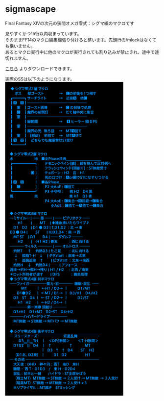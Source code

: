 # sigmascape
Final Fantasy XIVの次元の狭間オメガ零式：シグマ編のマクロです

見やすくかつ15行以内収まっています。  
そのままFF14のマクロ編集欄張り付けると整います。先頭行の/mlockはなくても構いません。  
あるとマクロ実行中に他のマクロが実行されても割り込みが禁止され、途中で途切れません。

[こちら](https://github.com/htppp/sigmascape/releases/download/1/sigma_macro.txt)
よりダウンロードできます。

実際のSSは以下のようになります。
![SS](./run_macro.png)
